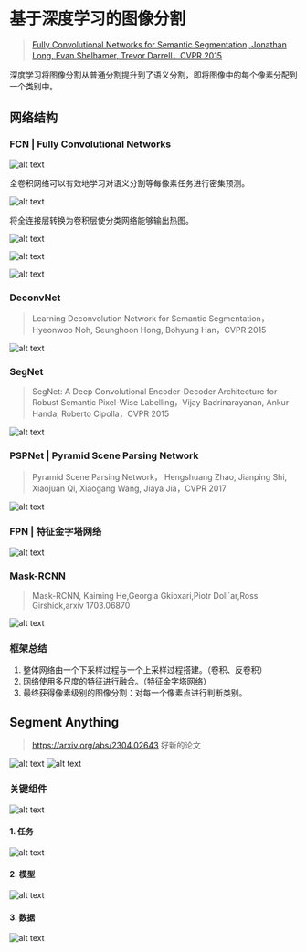# 基于深度学习的图像分割

> [Fully Convolutional Networks for Semantic Segmentation, Jonathan Long, Evan Shelhamer, Trevor Darrell，CVPR 2015](https://arxiv.org/abs/1411.4038)

深度学习将图像分割从普通分割提升到了语义分割，即将图像中的每个像素分配到一个类别中。

## 网络结构

### FCN | Fully Convolutional Networks

![alt text](images/image-90.png)

全卷积网络可以有效地学习对语义分割等每像素任务进行密集预测。

![alt text](images/image-91.png)

将全连接层转换为卷积层使分类网络能够输出热图。

![alt text](images/image-92.png)

![alt text](images/image-93.png)

![alt text](images/image-94.png)

### DeconvNet

> Learning Deconvolution Network for Semantic Segmentation，Hyeonwoo Noh, Seunghoon Hong, Bohyung Han，CVPR 2015

![alt text](images/image-95.png)

### SegNet

> SegNet: A Deep Convolutional Encoder-Decoder Architecture for Robust Semantic Pixel-Wise Labelling，Vijay Badrinarayanan, Ankur Handa, Roberto Cipolla，CVPR 2015

![alt text](images/image-96.png)

### PSPNet | Pyramid Scene Parsing Network

> Pyramid Scene Parsing Network， Hengshuang Zhao, Jianping Shi, Xiaojuan Qi, Xiaogang Wang, Jiaya Jia，CVPR 2017

![alt text](images/image-97.png)

### FPN | 特征金字塔网络

![alt text](images/image-98.png)

### Mask-RCNN

> Mask-RCNN, Kaiming He,Georgia Gkioxari,Piotr Doll´ar,Ross Girshick,arxiv 1703.06870

![alt text](images/image-99.png)

### 框架总结

1. 整体网络由一个下采样过程与一个上采样过程搭建。（卷积、反卷积）
2. 网络使用多尺度的特征进行融合。（特征金字塔网络）
3. 最终获得像素级别的图像分割：对每一个像素点进行判断类别。

## Segment Anything

> https://arxiv.org/abs/2304.02643 好新的论文

![alt text](images/image-100.png)
![alt text](images/image-105.png)

### 关键组件

![alt text](images/image-101.png)

#### 1. 任务

![alt text](images/image-102.png)

#### 2. 模型

![alt text](images/image-103.png)

#### 3. 数据

![alt text](images/image-104.png)